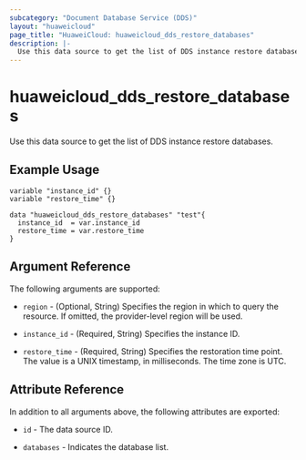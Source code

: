 ```yaml
---
subcategory: "Document Database Service (DDS)"
layout: "huaweicloud"
page_title: "HuaweiCloud: huaweicloud_dds_restore_databases"
description: |-
  Use this data source to get the list of DDS instance restore databases.
---
```


# huaweicloud_dds_restore_databases

Use this data source to get the list of DDS instance restore databases.

## Example Usage

```hcl
variable "instance_id" {}
variable "restore_time" {}

data "huaweicloud_dds_restore_databases" "test"{
  instance_id  = var.instance_id
  restore_time = var.restore_time
}
```

## Argument Reference

The following arguments are supported:

* `region` - (Optional, String) Specifies the region in which to query the resource.
  If omitted, the provider-level region will be used.

* `instance_id` - (Required, String) Specifies the instance ID.

* `restore_time` - (Required, String) Specifies the restoration time point.
  The value is a UNIX timestamp, in milliseconds. The time zone is UTC.

## Attribute Reference

In addition to all arguments above, the following attributes are exported:

* `id` - The data source ID.

* `databases` - Indicates the database list.
